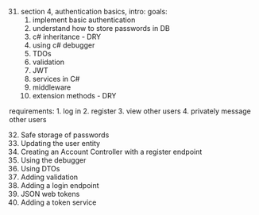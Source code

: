 31. section 4, authentication basics, intro:
goals:
    1. implement basic authentication
    2. understand how to store passwords in DB
    3. c# inheritance - DRY
    4. using c# debugger
    5. TDOs
    6. validation
    7. JWT
    8. services in C#
    9. middleware
    10. extension methods - DRY

requirements:
    1. log in
    2. register
    3. view other users
    4. privately message other users

32. Safe storage of passwords
33. Updating the user entity
34. Creating an Account Controller with a register endpoint
35. Using the debugger
36. Using DTOs
37. Adding validation
38. Adding a login endpoint
39. JSON web tokens
40. Adding a token service

